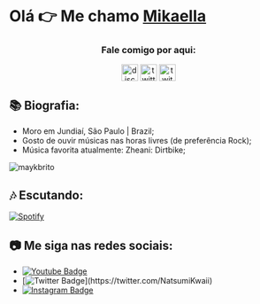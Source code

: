 # Olá 👉 Me chamo [Mikaella](https://github.com/mikaella-hoffmann)
<h3 align="center">Fale comigo por aqui:</h3>
<p align="center">
<a href="/" target="blank"><img align="center" src="https://simpleicons.org/icons/discord.svg" alt="discord" height="30" width="30"/></a>
<a href="https://twitter.com/jhn_henrique" target="blank"><img align="center" src="https://simpleicons.org/icons/twitter.svg" alt="twitter" height="30" width="30"/></a>
<a href="https://twitch.tv/joaowashere" target="blank"><img align="center" src="https://simpleicons.org/icons/twitch.svg" alt="twitch" height="30" width="30"/></a>
</p>


## 📚 Biografia:

* Moro em Jundiaí, São Paulo | Brazil;
* Gosto de ouvir músicas nas horas livres (de preferência  Rock);
* Música favorita atualmente: Zheani: Dirtbike;

<img src="https://komarev.com/ghpvc/?username=mikaellahoffmann" alt="maykbrito" /> </p>

## 🎶 Escutando:
[![Spotify](https://now-playing-codestackr.vercel.app/api/spotify-playing)](https://open.spotify.com/user/x9ti5be2z5apnf43emvigcr17)

## 📷 Me siga nas redes sociais:

* [![Youtube Badge](https://img.shields.io/badge/-Youtube-FF0000?style=flat-square&labelColor=FF0000&logo=youtube&logoColor=white&link=https://www.youtube.com/channel/UCeJ16J9wAHcJsbo1dPA4pow?view_as=subscriber)](https://www.youtube.com/channel/UCeJ16J9wAHcJsbo1dPA4pow?view_as=subscriber)
* [![Twitter Badge](https://img.shields.io/badge/-Twitter_-6633cc?style=flat-square&labelColor=6633cc&logo=twitter&logoColor=white&link=https://twitter.com/JoaoWasHere_)](https://twitter.com/NatsumiKwaii)
* [![Instagram Badge](https://img.shields.io/badge/-Instagram-violet?style=flat-square&logo=Instagram&logoColor=white&link=https://www.instagram.com/joaowasherekkk/)](https://www.instagram.com/bxbyrxz/)
